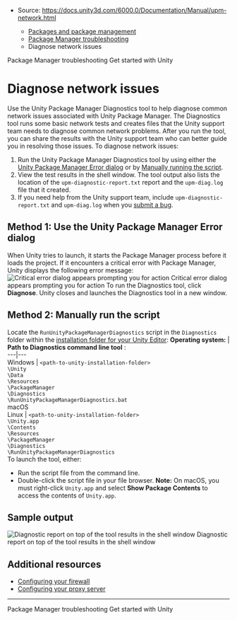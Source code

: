* Source: https://docs.unity3d.com/6000.0/Documentation/Manual/upm-network.html

  * [Packages and package management](https://docs.unity3d.com/6000.0/Documentation/Manual/PackagesList.html)
  * [Package Manager troubleshooting](https://docs.unity3d.com/6000.0/Documentation/Manual/upm-errors.html)
  * Diagnose network issues


[](https://docs.unity3d.com/6000.0/Documentation/Manual/upm-errors.html)
Package Manager troubleshooting
[](https://docs.unity3d.com/6000.0/Documentation/Manual/get-started-with-unity.html)
Get started with Unity
# Diagnose network issues
Use the Unity Package Manager Diagnostics tool to help diagnose common network issues associated with Unity Package Manager. The Diagnostics tool runs some basic network tests and creates files that the Unity support team needs to diagnose common network problems. After you run the tool, you can share the results with the Unity support team who can better guide you in resolving those issues.
To diagnose network issues:
  1. Run the Unity Package Manager Diagnostics tool by using either the [Unity Package Manager Error dialog](https://docs.unity3d.com/6000.0/Documentation/Manual/upm-network.html#UILaunch) or by [Manually running the script](https://docs.unity3d.com/6000.0/Documentation/Manual/upm-network.html#ScriptLaunch). 
  2. View the test results in the shell window. The tool output also lists the location of the `upm-diagnostic-report.txt` report and the `upm-diag.log` file that it created. 
  3. If you need help from the Unity support team, include `upm-diagnostic-report.txt` and `upm-diag.log` when you [submit a bug](https://unity3d.com/unity/qa/bug-reporting).


## Method 1: Use the Unity Package Manager Error dialog
When Unity tries to launch, it starts the Package Manager process before it loads the project. If it encounters a critical error with Package Manager, Unity displays the following error message:
![Critical error dialog appears prompting you for action](https://docs.unity3d.com/6000.0/Documentation/uploads/Main/upm-network.png) Critical error dialog appears prompting you for action
To run the Diagnostics tool, click **Diagnose**. Unity closes and launches the Diagnostics tool in a new window.
## Method 2: Manually run the script
Locate the `RunUnityPackageManagerDiagnostics` script in the `Diagnostics` folder within the [installation folder for your Unity Editor](https://docs.unity3d.com/hub/manual/AddEditor.html#locate-the-editor-program-file):
**Operating system:** |  **Path to Diagnostics command line tool** :  
---|---  
Windows |  `<path-to-unity-installation-folder>`  
`\Unity`  
`\Data`  
`\Resources`  
`\PackageManager`  
`\Diagnostics`  
`\RunUnityPackageManagerDiagnostics.bat`  
macOS  
Linux |  `<path-to-unity-installation-folder>`  
`\Unity.app`  
`\Contents`  
`\Resources`  
`\PackageManager`  
`\Diagnostics`  
`\RunUnityPackageManagerDiagnostics`  
To launch the tool, either:
  * Run the script file from the command line.
  * Double-click the script file in your file browser. **Note:** On macOS, you must right-click `Unity.app` and select **Show Package Contents** to access the contents of `Unity.app`.


## Sample output
![Diagnostic report on top of the tool results in the shell window](https://docs.unity3d.com/6000.0/Documentation/uploads/Main/upm-network-diagnostics.png) Diagnostic report on top of the tool results in the shell window
## Additional resources
  * [Configuring your firewall](https://docs.unity3d.com/6000.0/Documentation/Manual/upm-config-network.html#Firewall)
  * [Configuring your proxy server](https://docs.unity3d.com/6000.0/Documentation/Manual/upm-config-network.html#Proxy)


* * *
[](https://docs.unity3d.com/6000.0/Documentation/Manual/upm-errors.html)
Package Manager troubleshooting
[](https://docs.unity3d.com/6000.0/Documentation/Manual/get-started-with-unity.html)
Get started with Unity
